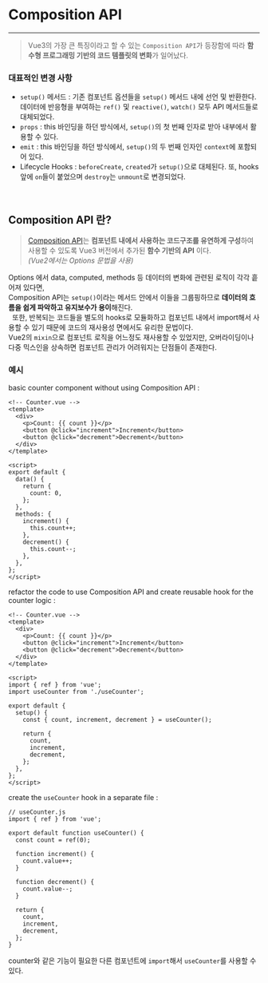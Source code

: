 # Composition API

---

> Vue3의 가장 큰 특징이라고 할 수 있는 `Composition API`가 등장함에 따라 **함수형 프로그래밍 기반의 코드 템플릿의 변화**가 일어났다.

### 대표적인 변경 사항

- `setup()` 메서드 : 기존 컴포넌트 옵션들을 `setup()` 메서드 내에 선언 및 반환한다. 데이터에 반응형을 부여하는 `ref()` 및 `reactive()`, `watch()` 모두 API 메서드들로 대체되었다.
- `props` : this 바인딩을 하던 방식에서, `setup()`의 첫 번째 인자로 받아 내부에서 활용할 수 있다.
- `emit` : this 바인딩을 하던 방식에서, `setup()`의 두 번째 인자인 `context`에 포함되어 있다.
- Lifecycle Hooks : `beforeCreate`, `created`가 `setup()`으로 대체된다. 또, hooks 앞에 `on`들이
  붙었으며 `destroy`는 `unmount`로 변경되었다.

&nbsp;

## Composition API 란?

> [Composition API](https://ko.vuejs.org/guide/extras/composition-api-faq.html)는 **컴포넌트 내에서 사용하는 코드구조를 유연하게 구성**하여 사용할 수 있도록 Vue3 버전에서 추가된 **함수 기반의 API** 이다.  
> _(Vue2에서는 Options 문법을 사용)_

Options 에서 data, computed, methods 등 데이터의 변화에 관련된 로직이 각각 흩어져 있다면,  
Composition API는 `setup()`이라는 메서드 안에서 이들을 그룹핑하므로 **데이터의 흐름을 쉽게 파악하고 유지보수가 용이**해진다.  
&nbsp;
또한, 반복되는 코드들을 별도의 hooks로 모듈화하고 컴포넌트 내에서 import해서 사용할 수 있기 때문에 코드의 재사용성 면에서도 유리한 문법이다.  
Vue2의 `mixin`으로 컴포넌트 로직을 어느정도 재사용할 수 있었지만, 오버라이딩이나 다중 믹스인을 상속하면 컴포넌트 관리가 어려워지는 단점들이 존재한다.

### 예시

basic counter component without using Composition API :

```
<!-- Counter.vue -->
<template>
  <div>
    <p>Count: {{ count }}</p>
    <button @click="increment">Increment</button>
    <button @click="decrement">Decrement</button>
  </div>
</template>

<script>
export default {
  data() {
    return {
      count: 0,
    };
  },
  methods: {
    increment() {
      this.count++;
    },
    decrement() {
      this.count--;
    },
  },
};
</script>
```

refactor the code to use Composition API and create reusable hook for the counter logic :

```
<!-- Counter.vue -->
<template>
  <div>
    <p>Count: {{ count }}</p>
    <button @click="increment">Increment</button>
    <button @click="decrement">Decrement</button>
  </div>
</template>

<script>
import { ref } from 'vue';
import useCounter from './useCounter';

export default {
  setup() {
    const { count, increment, decrement } = useCounter();

    return {
      count,
      increment,
      decrement,
    };
  },
};
</script>
```

create the `useCounter` hook in a separate file :

```
// useCounter.js
import { ref } from 'vue';

export default function useCounter() {
  const count = ref(0);

  function increment() {
    count.value++;
  }

  function decrement() {
    count.value--;
  }

  return {
    count,
    increment,
    decrement,
  };
}
```

counter와 같은 기능이 필요한 다른 컴포넌트에 `import`해서 `useCounter`를 사용할 수 있다.
